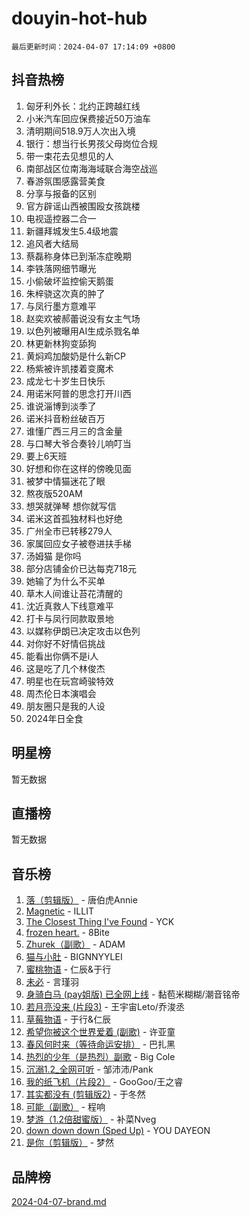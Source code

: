 # douyin-hot-hub

`最后更新时间：2024-04-07 17:14:09 +0800`

## 抖音热榜

1. 匈牙利外长：北约正跨越红线
1. 小米汽车回应保费接近50万油车
1. 清明期间518.9万人次出入境
1. 银行：想当行长男孩父母岗位合规
1. 带一束花去见想见的人
1. 南部战区位南海海域联合海空战巡
1. 春游氛围感露营美食
1. 分享与报备的区别
1. 官方辟谣山西被围殴女孩跳楼
1. 电视遥控器二合一
1. 新疆拜城发生5.4级地震
1. 追风者大结局
1. 蔡磊称身体已到渐冻症晚期
1. 李铁落网细节曝光
1. 小偷破坏监控偷天鹅蛋
1. 朱梓骁这次真的肿了
1. 与凤行墨方意难平
1. 赵奕欢被郝蕾说没有女主气场
1. 以色列被曝用AI生成杀戮名单
1. 林更新林狗变舔狗
1. 黄焖鸡加酸奶是什么新CP
1. 杨紫被许凯搂着变魔术
1. 成龙七十岁生日快乐
1. 用诺米阿普的思念打开川西
1. 谁说淄博到淡季了
1. 诺米抖音粉丝破百万
1. 谁懂广西三月三的含金量
1. 与口琴大爷合奏铃儿响叮当
1. 要上6天班
1. 好想和你在这样的傍晚见面
1. 被梦中情猫迷花了眼
1. 熬夜版520AM
1. 想哭就弹琴 想你就写信
1. 诺米这首孤独材料也好绝
1. 广州全市已转移279人
1. 家属回应女子被卷进扶手梯
1. 汤姆猫 是你吗
1. 部分店铺金价已达每克718元
1. 她输了为什么不买单
1. 草木人间谁让苔花清醒的
1. 沈近真救人下线意难平
1. 打卡与凤行同款取景地
1. 以媒称伊朗已决定攻击以色列
1. 对你好不好情侣挑战
1. 能看出你俩不是i人
1. 这是吃了几个林俊杰
1. 明星也在玩宫崎骏特效
1. 周杰伦日本演唱会
1. 朋友圈只是我的人设
1. 2024年日全食

## 明星榜

暂无数据

## 直播榜

暂无数据

## 音乐榜

1. [落（剪辑版）](https://sf5-hl-cdn-tos.douyinstatic.com/obj/tos-cn-ve-2774/o0h6HvN1BBbli9LtU3i5fQIleBQMF5Cg4TZmmC) - 唐伯虎Annie
1. [Magnetic](https://sf5-hl-cdn-tos.douyinstatic.com/obj/tos-cn-ve-2774/oAQCYdBNZfLACGDmVFAsfAtpy32tqErgQ3XgBN) - ILLIT
1. [The Closest Thing I've Found](https://sf5-hl-cdn-tos.douyinstatic.com/obj/tos-cn-ve-2774/514ab5d9146f4d2ca454b7adff8e5e4d) - YCK
1. [frozen heart.](https://sf6-cdn-tos.douyinstatic.com/obj/tos-cn-ve-2774/oIIWJfyjIACZA9zQMtnJ6hQQhFC4vhCupoRBsO) - 8Bite
1. [Zhurek（副歌）](https://sf5-hl-cdn-tos.douyinstatic.com/obj/tos-cn-ve-2774/ooQm8FBZQDlf0btEYgVpCcSCQfrdJGBEKZYBGS) - ADAM
1. [猫与小肚](https://sf3-cdn-tos.douyinstatic.com/obj/tos-cn-ve-2774/osZeoClMECgK8DYl6VebABgbchEtPYQjZEnRtd) - BIGNNYYLEI
1. [蜜桃物语](https://sf3-cdn-tos.douyinstatic.com/obj/tos-cn-ve-2774/oIhOSCZtIACtYU4XQkngiW9kCBfVD1Fz9IYeqL) - 仁辰&于行
1. [未必](https://sf5-hl-cdn-tos.douyinstatic.com/obj/tos-cn-ve-2774/ogntQMFnKQDZUgTCYuJgfLEtleYZZFxBQqhhFB) - 言瑾羽
1. [身骑白马 (pay姐版) 已全网上线](https://sf5-hl-cdn-tos.douyinstatic.com/obj/tos-cn-ve-2774/oQLO5ZgLsFkaDhdIIveF2zUCgfweY0gWaH4AQG) - 黏苞米糊糊/潮音铭帝
1. [若月亮没来 (片段3)](https://sf3-cdn-tos.douyinstatic.com/obj/tos-cn-ve-2774/okfyEUsGW1B1ovJi5JiN9IjvAT2lMwA054GoEB) - 王宇宙Leto/乔浚丞
1. [草莓物语](https://sf6-cdn-tos.douyinstatic.com/obj/tos-cn-ve-2774/okynhJ7jEAIIZBfsLgYMEI8QC3WbQNN66RKzhT) - 于行&仁辰
1. [希望你被这个世界爱着 (副歌)](https://sf5-hl-cdn-tos.douyinstatic.com/obj/tos-cn-ve-2774/oUHCmWQfZlE3QQBKBeD8rCFLpJzPgCpImhsxMt) - 许亚童
1. [春风何时来（等待命运安排）](https://sf6-cdn-tos.douyinstatic.com/obj/tos-cn-ve-2774/oICBNbD3gelMfB4WgiD1KI2jQtXZE2FgHLwtsl) - 巴扎黑
1. [热烈的少年（是热烈）副歌](https://sf5-hl-cdn-tos.douyinstatic.com/obj/tos-cn-ve-2774/owVNI0CLDAUMtSz6TEYvfFBFL4UDFFhLfgK8fa) - Big Cole
1. [沉溺1.2_全网可听](https://sf5-hl-cdn-tos.douyinstatic.com/obj/tos-cn-ve-2774/ok2QoiBqsWAX9McZmWiI9gAB0EzwD4Xj6yfmtH) - 邹沛沛/Pank
1. [我的纸飞机（片段2）](https://sf5-hl-cdn-tos.douyinstatic.com/obj/tos-cn-ve-2774/oM2ZrKcg2CD5AeRB2gkeXOFB1IxAGJdZPazYHf) - GooGoo/王之睿
1. [其实都没有 (剪辑版2)](https://sf5-hl-cdn-tos.douyinstatic.com/obj/tos-cn-ve-2774/oEBNQenHZtBhxYjGgUDQk0BCHTigQafgFlbQ7k) - 于冬然
1. [可能（副歌）](https://sf6-cdn-tos.douyinstatic.com/obj/tos-cn-ve-2774/cde1731888894259b333569393c2fb51) - 程响
1. [梦游（1.2倍甜蜜版）](https://sf5-hl-cdn-tos.douyinstatic.com/obj/tos-cn-ve-2774/o4gyAUm8hwufoEABmwVIiQtHsFuGzAEEWtNMzo) - 补菜Nveg
1. [down down down (Sped Up)](https://sf6-cdn-tos.douyinstatic.com/obj/tos-cn-ve-2774/ow80iABiXIO9DsFwK6WeZKMaJRi3BPJAotDy8m) - YOU DAYEON
1. [是你（剪辑版）](https://sf5-hl-cdn-tos.douyinstatic.com/obj/tos-cn-ve-2774/46019dae783c4c969944217fe1cfafc4) - 梦然

## 品牌榜

[2024-04-07-brand.md](2024-04-07-brand.md)
